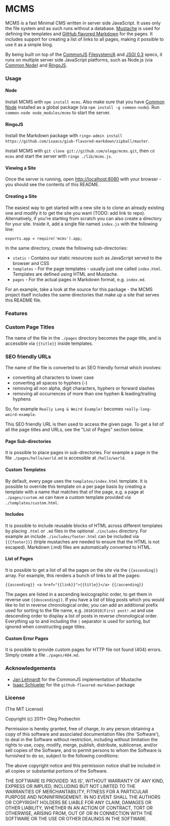 # MCMS

MCMS is a fast Minimal CMS written in server side JavaScript. It uses only the file system and as such runs without a database. [Mustache](http://mustache.github.com/) is used for defining the templates and [GitHub flavored Markdown](https://github.com/isaacs/github-flavored-markdown) for the pages. It includes support for creating a list of links to all pages, making it possible to use it as a simple blog.

By being built on top of the [CommonJS](http://commonjs.org) [Filesystem/A](http://wiki.commonjs.org/wiki/Filesystem/A) and [JSGI 0.3](http://wiki.commonjs.org/wiki/JSGI/Level0/A/Draft2) specs, it runs on multiple server side JavaScript platforms, such as Node.js (via [Common Node](http://olegp.github.com/common-node/)) and [RingoJS](http://ringojs.org).

### Usage

#### Node

Install MCMS with `npm install mcms`. Also make sure that you have [Common Node](https://github.com/olegp/common-node/#readme) installed as a global package (via `npm install -g common-node`). Run `common-node node_modules/mcms` to start the server. 

#### RingoJS

Install the Markdown package with `ringo-admin install https://github.com/isaacs/giub-flavored-markdown/zipball/master`.

Install MCMS with `git clone git://github.com/olegp/mcms.git`, then `cd mcms` and start the server with `ringo ./lib/mcms.js`.

#### Viewing a Site

Once the server is running, open [http://localhost:8080](http://localhost:8080) with your browser - you should see the contents of this README.

#### Creating a Site

The easiest way to get started with a new site is to clone an already existing one and modify it to get the site you want (TODO: add link to repo). Alternatively, if you're starting from scratch you can also create a directory for your site. Inside it, add a single file named `index.js` with the following line:

    exports.app = require('mcms').app;

In the same directory, create the following sub-directories:

  * `static` - Contains our static resources such as JavaScript served to the browser and CSS
  * `templates` - For the page templates - usually just one called `index.html`. Templates are defined using HTML and Mustache.
  * `pages` - For the actual pages in Markdown format, e.g. `index.md`.

For an example, take a look at the source for this package - the MCMS project itself includes the same directories that make up a site that serves this README file.

### Features

### Custom Page Titles

The name of the file in the `./pages` directory becomes the page title, and is accessible via `{{title}}` inside templates.

### SEO friendly URLs

The name of the file is converted to an SEO friendly format which involves:

* converting all characters to lower case
* converting all spaces to hyphers (-)
* removing all non alpha, digit characters, hyphers or forward slashes
* removing all occurrences of more than one hyphen & leading/trailing hyphens

So, for example `Really Long & Weird Example!` becomes `really-long-weird-example`.

This SEO friendly URL is then used to access the given page. To get a list of all the page titles and URLs, see the "List of Pages" section below.

#### Page Sub-directories

It is possible to place pages in sub-directories. For example a page in the file `./pages/hello/world.md` is accessible at `/hello/world`.

#### Custom Templates

By default, every page uses the `templates/index.html` template. It is possible to override this template on a per page basis by creating a template with a name that matches that of the page, e.g. a page at `./pages/custom.md` can have a custom template provided via `./templates/custom.html`.  

#### Includes

It is possible to include reusable blocks of HTML across different templates by placing `.html` or `.md` files in the optional `./includes` directory. For example an include `./includes/footer.html` can be included via `{{{footer}}}` (triple mustaches are needed to ensure that the HTML is not escaped). Markdown (.md) files are automatically converted to HTML.

#### List of Pages

It is possible to get a list of all the pages on the site via the `{{ascending}}` array. For example, this renders a bunch of links to all the pages:

    {{ascending}} <a href="{{link}}">{{title}}</a> {{/ascending}}
    
The pages are listed in a ascending lexicographic order, to get them in reverse use `{{descending}}`. If you have a list of blog posts which you would like to list in reverse chronological order, you can add an additional prefix used for sorting to the file name, e.g. `20101010|First post!.md` and use descending order to display a list of posts in reverse chronological order. Everything up to and including the `|` separator is used for sorting, but ignored when constructing page titles.
    
#### Custom Error Pages

It is possible to provide custom pages for HTTP file not found (404) errors. Simply create a file `./pages/404.md`.

### Acknowledgements

  * [Jan Lehnardt](http://github.com/janl/) for the CommonJS implementation of Mustache
  * [Isaac Schlueter](http://github.com/isaacs/) for the `github-flavored-markdown` package

### License 

(The MIT License)

Copyright (c) 2011+ Oleg Podsechin

Permission is hereby granted, free of charge, to any person obtaining a copy of this software and associated documentation files (the 'Software'), to deal in the Software without restriction, including without limitation the rights to use, copy, modify, merge, publish, distribute, sublicense, and/or sell copies of the Software, and to permit persons to whom the Software is furnished to do so, subject to the following conditions:

The above copyright notice and this permission notice shall be included in all copies or substantial portions of the Software.

THE SOFTWARE IS PROVIDED 'AS IS', WITHOUT WARRANTY OF ANY KIND, EXPRESS OR IMPLIED, INCLUDING BUT NOT LIMITED TO THE WARRANTIES OF MERCHANTABILITY, FITNESS FOR A PARTICULAR PURPOSE AND NONINFRINGEMENT. IN NO EVENT SHALL THE AUTHORS OR COPYRIGHT HOLDERS BE LIABLE FOR ANY CLAIM, DAMAGES OR OTHER LIABILITY, WHETHER IN AN ACTION OF CONTRACT, TORT OR OTHERWISE, ARISING FROM, OUT OF OR IN CONNECTION WITH THE SOFTWARE OR THE USE OR OTHER DEALINGS IN THE SOFTWARE.